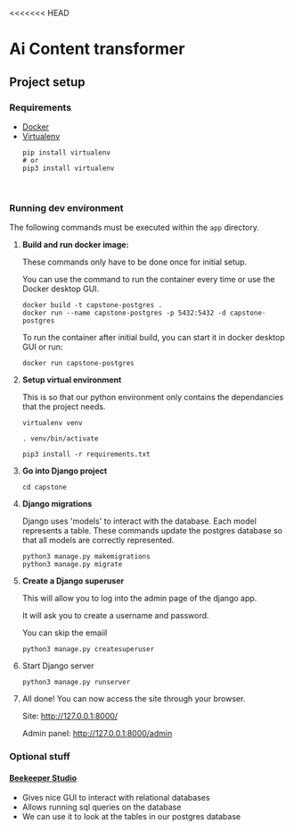 <<<<<<< HEAD
# Ai Content transformer

## Project setup

### Requirements
- [Docker](https://www.docker.com/)
- [Virtualenv](https://pypi.org/project/virtualenv/)
    ```
    pip install virtualenv
    # or
    pip3 install virtualenv
    ```

<br>

### Running dev environment

The following commands must be executed within the `app` directory.

1. **Build and run docker image:** 
    
    These commands only have to be done once for initial setup.
    
    You can use the command to run the container every time or use the Docker desktop GUI.
    ```
    docker build -t capstone-postgres .
    docker run --name capstone-postgres -p 5432:5432 -d capstone-postgres
    ```
    To run the container after initial build, you can start it in docker desktop GUI or run:
    ```
    docker run capstone-postgres
    ```

2. **Setup virtual environment**

    This is so that our python environment only contains the dependancies that the project needs.


    ```
    virtualenv venv

    . venv/bin/activate
    
    pip3 install -r requirements.txt
    ```
3. **Go into Django project**
    ```
    cd capstone
    ```

4. **Django migrations**

    Django uses 'models' to interact with the database. Each model represents a table. These commands update the postgres database so that all models are correctly represented.
    ```
    python3 manage.py makemigrations
    python3 manage.py migrate
    ```
5. **Create a Django superuser** 

    This will allow you to log into the admin page of the django app.
    
    It will ask you to create a username and password.

    You can skip the emaiil
    ```
    python3 manage.py createsuperuser
    ```
6. Start Django server
    ```
    python3 manage.py runserver
    ```
7. All done! You can now access the site through your browser.
    
    Site: http://127.0.0.1:8000/ 
    
    Admin panel: http://127.0.0.1:8000/admin

### Optional stuff

#### [Beekeeper Studio](https://github.com/beekeeper-studio/beekeeper-studio/releases/tag/v3.9.20)
- Gives nice GUI to interact with relational databases
- Allows running sql queries on the database
- We can use it to look at the tables in our postgres database
